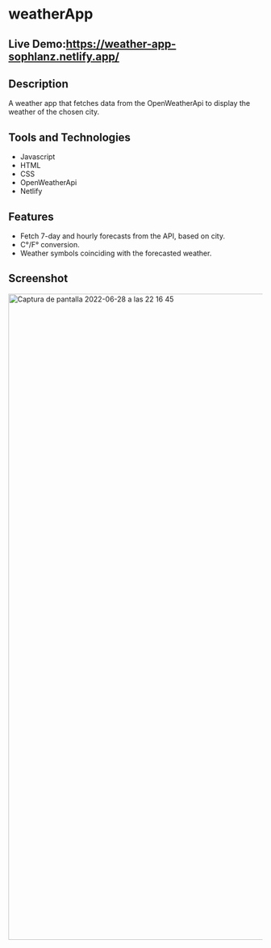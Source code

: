 # weatherApp

## Live Demo:https://weather-app-sophlanz.netlify.app/

## Description 
A weather app that fetches data from the OpenWeatherApi to display the weather of the chosen city. 
## Tools and Technologies
- Javascript 
- HTML
- CSS
- OpenWeatherApi
- Netlify
## Features
- Fetch 7-day and hourly forecasts from the API, based on city. 
- C°/F° conversion.
- Weather symbols coinciding with the forecasted weather. 

## Screenshot
<img width="1279" alt="Captura de pantalla 2022-06-28 a las 22 16 45" src="https://user-images.githubusercontent.com/75180391/176276877-01299ef4-a1a8-4c7d-aa8b-7038e902a493.png">
